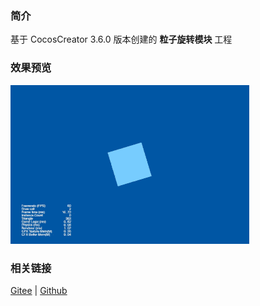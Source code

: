 ### 简介

基于 CocosCreator 3.6.0 版本创建的 **粒子旋转模块** 工程

### 效果预览
![image](../../../gif/202203/2022030541.gif)

### 相关链接
[Gitee](https://gitee.com/mirrors_cocos-creator/test-cases-3d/blob/v3.0/assets/cases/particle) | [Github](https://github.com/cocos-creator/test-cases-3d/blob/v3.0/assets/cases/particle)